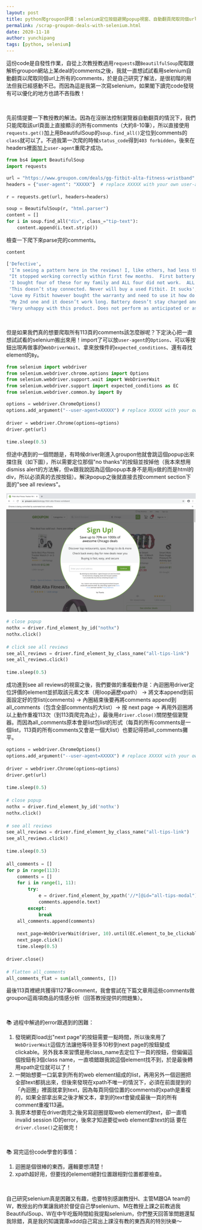```yaml
---
layout: post
title: python爬groupon評價：selenium定位按鈕避開popup視窗、自動翻頁爬取同個url上的所有資料
permalink: /scrap-groupon-deals-with-selenium.html
date: 2020-11-18
author: yunchipang
tags: [python, selenium]
---
```


這份code是自發性作業，自從上次教授教過用`requests`跟`BeautilfulSoup`爬取跟解析groupon網站上某deal的comments之後，我就一直想試試看用selenium自動翻頁以爬取同個url上所有的comments，於是自己研究了解法，是很初階的用法但我已經感動不已。而因為這是我第一次寫selenium，如果閣下讀完code發現有可以優化的地方也請不吝指教！

<br>

先前情提要一下教授教的解法。因為在沒辦法控制瀏覽器自動翻頁的情況下，我們只能爬取該url頁面上直接顯示的所有comments（大約8-10筆），所以直接使用`requests.get()`加上用BeautifulSoup的`soup.find_all()`定位到comments的`class`就可以了。不過我第一次爬的時候`status_code`得到`403 forbidden`，後來在headers裡面加上`user-agent`重爬才成功。

```python
from bs4 import BeautifulSoup
import requests
```

```python
url = "https://www.groupon.com/deals/gg-fitbit-alta-fitness-wristband"
headers = {"user-agent": "XXXXX"}  # replace XXXXX with your own user-agent

r = requests.get(url, headers=headers)
```

```python
soup = BeautifulSoup(r, "html.parser")
content = []
for i in soup.find_all("div", class_="tip-text"):
    content.append(i.text.strip())
```

檢查一下爬下來parse完的comments。

```python
content
```

```python
['Defective',
 'I’m seeing a pattern here in the reviews! I, like others, had less than a year and won’t keep the charge. I am very Disappointed in this purchase.',
 "It stopped working correctly within first few months.  First battery wouldn't last long, then die completely and have to be completely set up again, all previous tracking would be lost.  Couldn't return and can't use.",
 'I bought four of these for my family and ALL four did not work.  ALL four were separate purchases so they didn’t come in one shipment.  Mine doesn’t log all of my steps, two others doesn’t show anything one the display and on the app shows outrageous amount of steps taken so they don’t pair correctly.',
 'This doesn’t stay connected. Never will buy a used Fitbit. It sucks',
 'Love my Fitbit however bought the warranty and need to use it how do I?',
 'My 2nd one and it doesn’t work long. Battery doesn’t stay charged and won’t come on when on wrist.',
 'Very unhappy with this product. Does not perform as anticipated or as listed in the details. I purchased while home in anticipation of major surgery...thinking this could help monitor my post-surgery workout! No! only added to my frustration as I attempted to get this connected to my smart-devices. It does not provide readouts and will not stay connected to the FitBit app. Poor deal!!!']
```

<br>

但是如果我們真的想要爬取所有113頁的comments該怎麼辦呢？下定決心把一直想試試看的selenium搬出來用！import了可以放`user-agent`的`Options`、可以等按鈕出現再做事的`WebDriverWait`、拿來放條件的`expected_conditions`、還有尋找element的`By`。

```python
from selenium import webdriver
from selenium.webdriver.chrome.options import Options
from selenium.webdriver.support.wait import WebDriverWait
from selenium.webdriver.support import expected_conditions as EC
from selenium.webdriver.common.by import By
```

```python
options = webdriver.ChromeOptions()
options.add_argument("--user-agent=XXXXX") # replace XXXXX with your own user-agent

driver = webdriver.Chrome(options=options)
driver.get(url)

time.sleep(0.5)
```

但途中遇到的一個問題是，有時候driver剛進入groupon他就會跳這個popup出來擋住我（如下圖），所以需要定位那個"no thanks"的按鈕並按掉他（我本來想用dismiss alert的方法解，但w跟我說因為這個popup本身不是用js做的而是html的div，所以必須真的去按按鈕）。解決popup之後就直接去按comment section下面的"see all reviews"。

![groupon popup screenshot](assets/images/2020-11-18-groupon-popup.png)

```python
# close popup
nothx = driver.find_element_by_id("nothx")
nothx.click()

# click see all reviews
see_all_reviews = driver.find_element_by_class_name("all-tips-link")
see_all_reviews.click()

time.sleep(0.5)
```

成功進到see all reviews的視窗之後，我們要做的重複動作是：內迴圈用driver定位評價的element並抓取該元素文本（用loop遍歷xpath） -> 將文本append到前面設定好的空list(comments) -> 內圈結束後要再將comments append到all_comments（包含全部comments的大list）-> 按 next page -> 再用外迴圈將以上動作重複113次（到113頁爬完為止），最後用`driver.close()`關閉整個瀏覽器。而因為all_comments原本會是list包list的形式（每頁的所有comments是一個list，113頁的所有comments又會是一個大list）也要記得把all_comments攤平。

```python
options = webdriver.ChromeOptions()
options.add_argument("--user-agent=XXXXX") # replace XXXXX with your own user-agent

driver = webdriver.Chrome(options=options)
driver.get(url)

time.sleep(0.5)

# close popup
nothx = driver.find_element_by_id('nothx')
nothx.click()

# see all reviews
see_all_reviews = driver.find_element_by_class_name("all-tips-link")
see_all_reviews.click()

time.sleep(0.5)

all_comments = []
for p in range(113):
    comments = []
    for i in range(1, 11):
        try:
            e = driver.find_element_by_xpath('//*[@id="all-tips-modal"]/div[2]/div[4]/div['+str(i)+']/div[3]')
            comments.append(e.text)
        except:
            break
    all_comments.append(comments)
    
    next_page=WebDriverWait(driver, 10).until(EC.element_to_be_clickable((By.XPATH, '//*[@id="all-tips-modal"]/div[2]/div[5]/div[2]')))
    next_page.click()
    time.sleep(0.5)

driver.close()

# flatten all_comments
all_comments_flat = sum(all_comments, [])
```

最後113頁裡總共獲得1127筆comment，我會嘗試在下篇文章用這些comments做groupon這兩項商品的情感分析（回答教授提供的問題集）。

<br>


📚 過程中解過的error跟遇到的困難：

1. 發現網頁load出"next page"的按鈕需要一點時間，所以後來用了`WebDriverWait`這個方法讓他等待至多10秒到next page的按鈕變成clickable。另外我本來習慣是用class_name去定位下一頁的按鈕，但偏偏這個按鈕有3個class name，一直噴錯跟我說這個element找不到，於是最後轉用xpath定位就可以了！
2. 一開始想要一口氣拿到所有的web element組成的list，再用另外一個迴圈把全部text都挑出來，但後來發現在xpath不唯一的情況下，必須在前面提到的「內迴圈」裡面就拿到text，因為每頁同個位置的comments的xpath是重複的，如果全部拿出來之後才解文本，拿到的text會變成最後一頁的所有comment重複113遍。
3. 我原本想要在driver跑完之後另寫迴圈提取web element的text，卻一直噴invalid session ID的error，後來才知道要從web element拿text的話 要在`driver.close()`之前做完！

<br>

📚 寫完這份code學會的事情：

1. 迴圈是個很棒的東西，邏輯要想清楚！
2. xpath超好用，但要找的element絕對位置跟相對位置都要檢查。


<br>

自己研究selenium真是困難又有趣，也要特別感謝教授H、主管M跟QA team的W，教授出的作業讓我終於督促自己學selenium、M在教授上課之前教過我BeautifulSoup、W在中午吃飯時間給我提點selenium，你們整天回答笨問題還幫我除錯，真是我的知識寶庫xddd自己寫出上課沒有教的東西真的特別快樂～

<br>